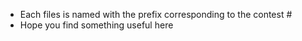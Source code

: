 * Each files is named with the prefix corresponding to the contest #
* Hope you find something useful here

